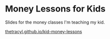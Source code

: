 # Money Lessons for Kids
Slides for the money classes I'm teaching my kid.

[thetracyl.github.io/kid-money-lessons](https://thetracyl.github.io/kid-money-lessons/)
